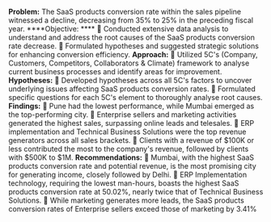 **Problem:**
The SaaS products conversion rate within the sales pipeline witnessed a decline, decreasing from 35% to 25% in the preceding fiscal year.
****Objective: ****
 Conducted extensive data analysis to understand and address the root causes of the SaaS products conversion rate decrease. 
 Formulated hypotheses and suggested strategic solutions for enhancing conversion efficiency.
**Approach:**
 Utilized 5C's (Company, Customers, Competitors, Collaborators & Climate) framework to analyse current business processes and 
identify areas for improvement.
**Hypotheses:**
 Developed hypotheses across all 5C's factors to uncover underlying issues affecting SaaS products conversion rates.
 Formulated specific questions for each 5C's element to thoroughly analyse root causes.
**Findings:**
 Pune had the lowest performance, while Mumbai emerged as the top-performing city.
 Enterprise sellers and marketing activities generated the highest sales, surpassing online leads and telesales.
 ERP implementation and Technical Business Solutions were the top revenue generators across all sales brackets.
 Clients with a revenue of $100K or less contributed the most to the company's revenue, followed by clients with $500K to $1M.
**Recommendations:**
 Mumbai, with the highest SaaS products conversion rate and potential revenue, is the most promising city for generating income, 
closely followed by Delhi.
 ERP Implementation technology, requiring the lowest man-hours, boasts the highest SaaS products conversion rate at 50.02%, 
nearly twice that of Technical Business Solutions.
 While marketing generates more leads, the SaaS products conversion rates of Enterprise sellers exceed those of marketing by 
3.41%
